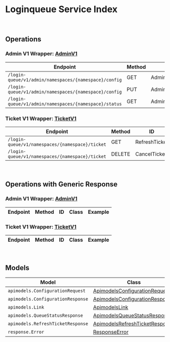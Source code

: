 # Loginqueue Service Index

&nbsp;  

## Operations

### Admin V1 Wrapper:  [AdminV1](../../AccelByte.Sdk/Api/Loginqueue/Wrapper/AdminV1.cs)
| Endpoint | Method | ID | Class | Example |
|---|---|---|---|---|
| `/login-queue/v1/admin/namespaces/{namespace}/config` | GET | AdminGetConfiguration | [AdminGetConfiguration](../../AccelByte.Sdk/Api/Loginqueue/Operation/AdminV1/AdminGetConfiguration.cs) | [AdminGetConfiguration](../../samples/AccelByte.Sdk.Sample.Cli/ApiCommand/Loginqueue/AdminV1/AdminGetConfiguration.cs) |
| `/login-queue/v1/admin/namespaces/{namespace}/config` | PUT | AdminUpdateConfiguration | [AdminUpdateConfiguration](../../AccelByte.Sdk/Api/Loginqueue/Operation/AdminV1/AdminUpdateConfiguration.cs) | [AdminUpdateConfiguration](../../samples/AccelByte.Sdk.Sample.Cli/ApiCommand/Loginqueue/AdminV1/AdminUpdateConfiguration.cs) |
| `/login-queue/v1/admin/namespaces/{namespace}/status` | GET | AdminGetStatus | [AdminGetStatus](../../AccelByte.Sdk/Api/Loginqueue/Operation/AdminV1/AdminGetStatus.cs) | [AdminGetStatus](../../samples/AccelByte.Sdk.Sample.Cli/ApiCommand/Loginqueue/AdminV1/AdminGetStatus.cs) |

### Ticket V1 Wrapper:  [TicketV1](../../AccelByte.Sdk/Api/Loginqueue/Wrapper/TicketV1.cs)
| Endpoint | Method | ID | Class | Example |
|---|---|---|---|---|
| `/login-queue/v1/namespaces/{namespace}/ticket` | GET | RefreshTicket | [RefreshTicket](../../AccelByte.Sdk/Api/Loginqueue/Operation/TicketV1/RefreshTicket.cs) | [RefreshTicket](../../samples/AccelByte.Sdk.Sample.Cli/ApiCommand/Loginqueue/TicketV1/RefreshTicket.cs) |
| `/login-queue/v1/namespaces/{namespace}/ticket` | DELETE | CancelTicket | [CancelTicket](../../AccelByte.Sdk/Api/Loginqueue/Operation/TicketV1/CancelTicket.cs) | [CancelTicket](../../samples/AccelByte.Sdk.Sample.Cli/ApiCommand/Loginqueue/TicketV1/CancelTicket.cs) |


&nbsp;  

## Operations with Generic Response

### Admin V1 Wrapper:  [AdminV1](../../AccelByte.Sdk/Api/Loginqueue/Wrapper/AdminV1.cs)
| Endpoint | Method | ID | Class | Example |
|---|---|---|---|---|

### Ticket V1 Wrapper:  [TicketV1](../../AccelByte.Sdk/Api/Loginqueue/Wrapper/TicketV1.cs)
| Endpoint | Method | ID | Class | Example |
|---|---|---|---|---|


&nbsp;  

## Models

| Model | Class |
|---|---|
| `apimodels.ConfigurationRequest` | [ApimodelsConfigurationRequest](../../AccelByte.Sdk/Api/Loginqueue/Model/ApimodelsConfigurationRequest.cs) |
| `apimodels.ConfigurationResponse` | [ApimodelsConfigurationResponse](../../AccelByte.Sdk/Api/Loginqueue/Model/ApimodelsConfigurationResponse.cs) |
| `apimodels.Link` | [ApimodelsLink](../../AccelByte.Sdk/Api/Loginqueue/Model/ApimodelsLink.cs) |
| `apimodels.QueueStatusResponse` | [ApimodelsQueueStatusResponse](../../AccelByte.Sdk/Api/Loginqueue/Model/ApimodelsQueueStatusResponse.cs) |
| `apimodels.RefreshTicketResponse` | [ApimodelsRefreshTicketResponse](../../AccelByte.Sdk/Api/Loginqueue/Model/ApimodelsRefreshTicketResponse.cs) |
| `response.Error` | [ResponseError](../../AccelByte.Sdk/Api/Loginqueue/Model/ResponseError.cs) |
